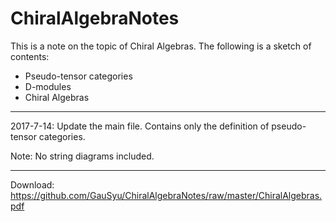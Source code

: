 # ChiralAlgebraNotes
This is a note on the topic of Chiral Algebras.
The following is a sketch of contents:

- Pseudo-tensor categories
- D-modules
- Chiral Algebras
---
2017-7-14: Update the main file. Contains only the definition of pseudo-tensor categories.

Note: No string diagrams included.

---
Download: https://github.com/GauSyu/ChiralAlgebraNotes/raw/master/ChiralAlgebras.pdf
